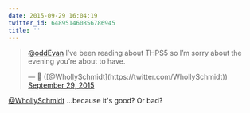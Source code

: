 ```yaml
---
date: 2015-09-29 16:04:19
twitter_id: 648951460856786945
title: ''
---
```


<blockquote class="twitter-tweet"><p lang="en" dir="ltr"><a href="https://twitter.com/oddEvan?ref_src=twsrc%5Etfw">@oddEvan</a> I’ve been reading about THPS5 so I’m sorry about the evening you’re about to have.</p>&mdash; 🤧 ([@WhollySchmidt](https://twitter.com/WhollySchmidt)) <a href="https://twitter.com/WhollySchmidt/status/648950180142841856?ref_src=twsrc%5Etfw">September 29, 2015</a></blockquote>
<script async src="https://platform.twitter.com/widgets.js" charset="utf-8"></script>

[@WhollySchmidt](https://twitter.com/WhollySchmidt) ...because it's good? Or bad?
